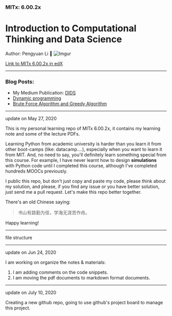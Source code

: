 ### MITx: 6.00.2x  
# Introduction to Computational Thinking and Data Science
Author: Pengyuan Li  🌰
![Imgur](https://i.imgur.com/EtJpU38.png)

[Link to MITx 6.00.2x in edX](https://courses.edx.org/courses/course-v1:MITx+6.00.2x+1T2020)

---
### Blog Posts:
* My Medium Publication: [DIDS](https://medium.com/self-training-data-science-enthusiast)
* [Dynamic programming](https://medium.com/self-training-data-science-enthusiast/dynamic-programming-656ab645d474)
* [Brute Force Algorithm and Greedy Algorithm](https://medium.com/self-training-data-science-enthusiast/brute-force-algorithm-and-greedy-algorithm-13195d48e9bf)

--- 
update on May 27, 2020 

This is my personal learning repo of MITx 6.00.2x, it contains my learning note and some of the lecture PDFs. 

Learning Python from academic university is harder than you learn it from other boot-camps (like: datacamp....), especially when you want to learn it from MIT.
And, no need to say, you'll definitely learn something special from this course. For example, I have never learnt how to design **simulations** with Python code until I completed this course, although I've completed hundreds MOOCs previously.

I public this repo, but don't just copy and paste my code, please think about my solution, and please, if you find any issue or you have better solution, just send me a pull request. Let's make this repo better together. 



There's an old Chinese saying:  
> 书山有路勤为径，学海无涯苦作舟。 
>

Happy learning! 
 
 
---
file structure 
 
 
---
update on Jun 24, 2020 

I am working on organize the notes & materials: 
1. I am adding comments on the code snippets.
2. I am moving the pdf documents to markdown format documents.

---
update on July 10, 2020 

Creating a new github repo, going to use github's project board to manage this project.
